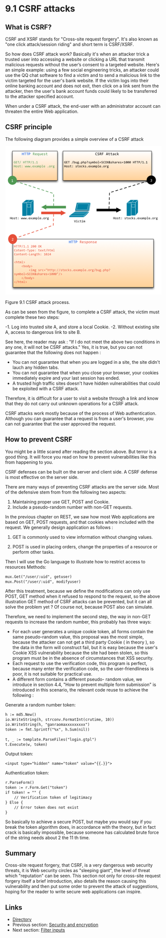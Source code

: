 # 9.1 CSRF attacks

## What is CSRF?

CSRF and XSRF stands for "Cross-site request forgery". It's also known as "one click attack/session riding" and short term is CSRF/XSRF.

So how does CSRF attack work? Basically it's when an attacker trick a trusted user into accessing a website or clicking a URL that transmit malicious requests without the user’s consent to a targeted website. Here's an simple example: using a few social engineering tricks, an attacker could use the QQ chat software to find a victim and to send a malicious link to the victim targeted for the user's bank website. If the victim logs into their online banking account and does not exit, then click on a link sent from the attacker, then the user's bank account funds could likely to be transferred to the attacker specified account.

When under a CSRF attack, the end-user with an administrator account can threaten the entire Web application.

## CSRF principle

The following diagram provides a simple overview of ​​a CSRF attack

![](images/9.1.csrf.png?raw=true)

Figure 9.1 CSRF attack process.

As can be seen from the figure, to complete a CSRF attack, the victim must complete these two steps:

-1. Log into trusted site A, and store a local Cookie.
-2. Without existing site A, access to dangerous link to site B.

See here, the reader may ask : "If I do not meet the above two conditions in any one, it will not be CSRF attacks." Yes, it is true, but you can not guarantee that the following does not happen :

- You can not guarantee that when you are logged in a site, the site didn't lauch any hidden tabs.
- You can not guarantee that when you close your browser, your cookies immediately expire and your last session has ended.
- A trusted high traffic sites doesn't have hidden vulnerabilities that could be exploited with a CSRF attack.

Therefore, it is difficult for a user to visit a website through a link and know that they do not carry out unknown operations for a CSRF attack.

CSRF attacks work mostly because of the process of Web authentication. Although you can guarantee that a request is from a user's browser, you can not guarantee that the user approved the request.

## How to prevent CSRF

You might be a little scared after reading the section above. But terror is a good thing. It will force you read on how to prevent vulnerabilities like this from happening to you.

CSRF defenses can be built on the server and client side. A CSRF defense is most effective on the server side.

There are many ways of preventing CSRF attacks are the server side. Most of the defensive stem from from the following two aspects:

1. Maintaining proper use GET, POST and Cookie.
2. Include a pseudo-random number with non-GET requests.

In the previous chapter on REST, we saw how most Web applications are based on GET, POST requests, and that cookies where included with the request. We generally design application as follows :

1. GET is commonly used to view information without changing values.

2. POST is used in placing orders, change the properties of a resource or perform other tasks.

Then I will use the Go language to illustrate how to restrict access to resources Methods:

	mux.Get("/user/:uid", getuser)
	mux.Post("/user/:uid", modifyuser)

After this treatment, because we define the modifications can only use POST, GET method when it refused to respond to the request, so the above illustration GET method of CSRF attacks can be prevented, but it can all solve the problem yet ? Of course not, because POST also can simulate.

Therefore, we need to implement the second step, the way in non-GET requests to increase the random number, this probably has three ways:

- For each user generates a unique cookie token, all forms contain the same pseudo-random value, this proposal was the most simple, because the attacker can not get a third party Cookie ( in theory ), so the data in the form will construct fail, but it is easy because the user's Cookie XSS vulnerability because the site had been stolen, so this program must be in the absence of circumstances that XSS security.
- Each request to use the verification code, this program is perfect, because many enter the verification code, so the user-friendliness is poor, it is not suitable for practical use.
- A different form contains a different pseudo- random value, we introduce in section 4.4, "How to prevent multiple form submission" is introduced in this scenario, the relevant code reuse to achieve the following :

Generate a random number token:

	h := md5.New()
	io.WriteString(h, strconv.FormatInt(crutime, 10))
	io.WriteString(h, "ganraomaxxxxxxxxx")
	token := fmt.Sprintf("%x", h.Sum(nil))

	t, _ := template.ParseFiles("login.gtpl")
	t.Execute(w, token)


Output token:

	<input type="hidden" name="token" value="{{.}}">

Authentication token:

	r.ParseForm()
	token := r.Form.Get("token")
	if token! = "" {
		// Verification token of legitimacy
	} Else {
		// Error token does not exist
	}

So basically to achieve a secure POST, but maybe you would say if you break the token algorithm does, in accordance with the theory, but in fact crack is basically impossible, because someone has calculated brute force of the string needs about 2 the 11 th time.

## Summary

Cross-site request forgery, that CSRF, is a very dangerous web security threats, it is Web security circles as "sleeping giant", the level of threat which "reputation" can be seen. This section not only for cross-site request forgery itself a brief introduction, also details the reason causing this vulnerability and then put some order to prevent the attack of suggestions, hoping for the reader to write secure web applications can inspire.

## Links
- [Directory](preface.md)
- Previous section: [Security and encryption](09.0.md)
- Next section: [Filter inputs](09.2.md)
